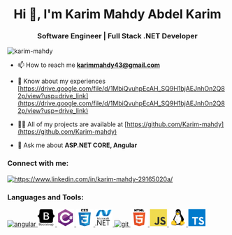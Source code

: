 <h1 align="center">Hi 👋, I'm Karim Mahdy Abdel Karim</h1>
<h3 align="center">Software Engineer | Full Stack .NET Developer</h3>

<p align="left"> <img src="https://komarev.com/ghpvc/?username=karim-mahdy&label=Profile%20views&color=0e75b6&style=flat" alt="karim-mahdy" /> </p>

- 📫 How to reach me **karimmahdy43@gmail.com**

- 📄 Know about my experiences [https://drive.google.com/file/d/1MbiQvuhpEcAH_SQ9H1bjAEJnhOn2Q82p/view?usp=drive_link](https://drive.google.com/file/d/1MbiQvuhpEcAH_SQ9H1bjAEJnhOn2Q82p/view?usp=drive_link)

- 👨‍💻 All of my projects are available at [https://github.com/Karim-mahdy](https://github.com/Karim-mahdy)

- 💬 Ask me about **ASP.NET CORE, Angular**

<h3 align="left">Connect with me:</h3>
<p align="left">
<a href="https://linkedin.com/in/https://www.linkedin.com/in/karim-mahdy-29165020a/" target="blank"><img align="center" src="https://raw.githubusercontent.com/rahuldkjain/github-profile-readme-generator/master/src/images/icons/Social/linked-in-alt.svg" alt="https://www.linkedin.com/in/karim-mahdy-29165020a/" height="30" width="40" /></a>
</p>

<h3 align="left">Languages and Tools:</h3>
<p align="left"> <a href="https://angular.io" target="_blank" rel="noreferrer"> <img src="https://angular.io/assets/images/logos/angular/angular.svg" alt="angular" width="40" height="40"/> </a> <a href="https://getbootstrap.com" target="_blank" rel="noreferrer"> <img src="https://raw.githubusercontent.com/devicons/devicon/master/icons/bootstrap/bootstrap-plain-wordmark.svg" alt="bootstrap" width="40" height="40"/> </a> <a href="https://www.w3schools.com/cs/" target="_blank" rel="noreferrer"> <img src="https://raw.githubusercontent.com/devicons/devicon/master/icons/csharp/csharp-original.svg" alt="csharp" width="40" height="40"/> </a> <a href="https://www.w3schools.com/css/" target="_blank" rel="noreferrer"> <img src="https://raw.githubusercontent.com/devicons/devicon/master/icons/css3/css3-original-wordmark.svg" alt="css3" width="40" height="40"/> </a> <a href="https://dotnet.microsoft.com/" target="_blank" rel="noreferrer"> <img src="https://raw.githubusercontent.com/devicons/devicon/master/icons/dot-net/dot-net-original-wordmark.svg" alt="dotnet" width="40" height="40"/> </a> <a href="https://git-scm.com/" target="_blank" rel="noreferrer"> <img src="https://www.vectorlogo.zone/logos/git-scm/git-scm-icon.svg" alt="git" width="40" height="40"/> </a> <a href="https://www.w3.org/html/" target="_blank" rel="noreferrer"> <img src="https://raw.githubusercontent.com/devicons/devicon/master/icons/html5/html5-original-wordmark.svg" alt="html5" width="40" height="40"/> </a> <a href="https://developer.mozilla.org/en-US/docs/Web/JavaScript" target="_blank" rel="noreferrer"> <img src="https://raw.githubusercontent.com/devicons/devicon/master/icons/javascript/javascript-original.svg" alt="javascript" width="40" height="40"/> </a> <a href="https://www.linux.org/" target="_blank" rel="noreferrer"> <img src="https://raw.githubusercontent.com/devicons/devicon/master/icons/linux/linux-original.svg" alt="linux" width="40" height="40"/> </a> <a href="https://www.typescriptlang.org/" target="_blank" rel="noreferrer"> <img src="https://raw.githubusercontent.com/devicons/devicon/master/icons/typescript/typescript-original.svg" alt="typescript" width="40" height="40"/> </a> </p>
